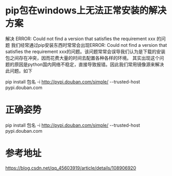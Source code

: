 # pip包在windows上无法正常安装的解决方案
解决 ERROR: Could not find a version that satisfies the requirement xxx 的问题
我们经常通过pip安装东西时常常会出现ERROR: Could not find a version that satisfies the requirement xxx的问题。该问题常常会误导我们认为是下载的安装包之间存在冲突，因而花费大量的时间去配置各种各样的环境。
其实出现这个问题的原因是python国内网络不稳定，直接导致报错。因此我们常用镜像源来解决此问题。如下

pip install 包名 -i http://pypi.douban.com/simple/ --trusted-host pypi.douban.com


# 正确姿势

pip install 包名 -i http://pypi.douban.com/simple/ --trusted-host pypi.douban.com

# 参考地址

https://blog.csdn.net/qq_45603919/article/details/108906920
